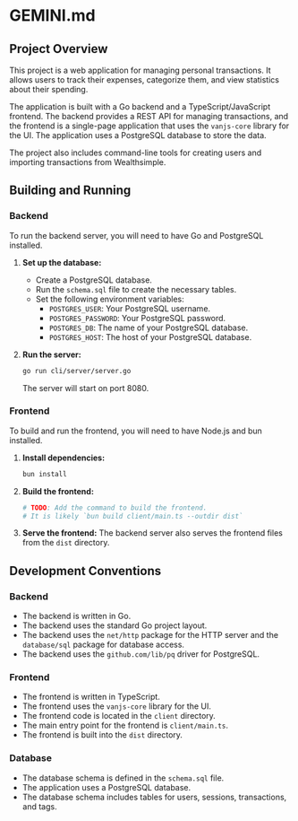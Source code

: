 # GEMINI.md

## Project Overview

This project is a web application for managing personal transactions. It allows users to track their expenses, categorize them, and view statistics about their spending.

The application is built with a Go backend and a TypeScript/JavaScript frontend. The backend provides a REST API for managing transactions, and the frontend is a single-page application that uses the `vanjs-core` library for the UI. The application uses a PostgreSQL database to store the data.

The project also includes command-line tools for creating users and importing transactions from Wealthsimple.

## Building and Running

### Backend

To run the backend server, you will need to have Go and PostgreSQL installed.

1.  **Set up the database:**
    *   Create a PostgreSQL database.
    *   Run the `schema.sql` file to create the necessary tables.
    *   Set the following environment variables:
        *   `POSTGRES_USER`: Your PostgreSQL username.
        *   `POSTGRES_PASSWORD`: Your PostgreSQL password.
        *   `POSTGRES_DB`: The name of your PostgreSQL database.
        *   `POSTGRES_HOST`: The host of your PostgreSQL database.

2.  **Run the server:**
    ```bash
    go run cli/server/server.go
    ```
    The server will start on port 8080.

### Frontend

To build and run the frontend, you will need to have Node.js and bun installed.

1.  **Install dependencies:**
    ```bash
    bun install
    ```

2.  **Build the frontend:**
    ```bash
    # TODO: Add the command to build the frontend.
    # It is likely `bun build client/main.ts --outdir dist`
    ```

3.  **Serve the frontend:**
    The backend server also serves the frontend files from the `dist` directory.

## Development Conventions

### Backend

*   The backend is written in Go.
*   The backend uses the standard Go project layout.
*   The backend uses the `net/http` package for the HTTP server and the `database/sql` package for database access.
*   The backend uses the `github.com/lib/pq` driver for PostgreSQL.

### Frontend

*   The frontend is written in TypeScript.
*   The frontend uses the `vanjs-core` library for the UI.
*   The frontend code is located in the `client` directory.
*   The main entry point for the frontend is `client/main.ts`.
*   The frontend is built into the `dist` directory.

### Database

*   The database schema is defined in the `schema.sql` file.
*   The application uses a PostgreSQL database.
*   The database schema includes tables for users, sessions, transactions, and tags.
